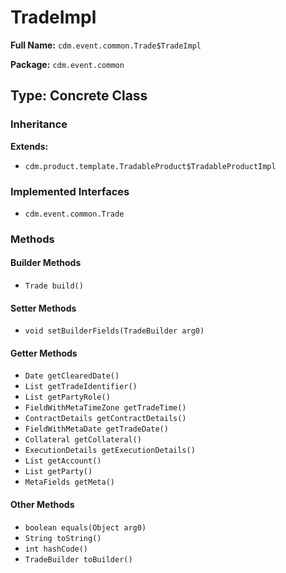# TradeImpl

**Full Name:** `cdm.event.common.Trade$TradeImpl`

**Package:** `cdm.event.common`

## Type: Concrete Class

### Inheritance

**Extends:**
- `cdm.product.template.TradableProduct$TradableProductImpl`

### Implemented Interfaces

- `cdm.event.common.Trade`

### Methods

#### Builder Methods

- `Trade build()`

#### Setter Methods

- `void setBuilderFields(TradeBuilder arg0)`

#### Getter Methods

- `Date getClearedDate()`
- `List getTradeIdentifier()`
- `List getPartyRole()`
- `FieldWithMetaTimeZone getTradeTime()`
- `ContractDetails getContractDetails()`
- `FieldWithMetaDate getTradeDate()`
- `Collateral getCollateral()`
- `ExecutionDetails getExecutionDetails()`
- `List getAccount()`
- `List getParty()`
- `MetaFields getMeta()`

#### Other Methods

- `boolean equals(Object arg0)`
- `String toString()`
- `int hashCode()`
- `TradeBuilder toBuilder()`

